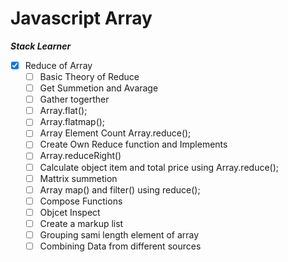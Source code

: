 # Javascript Array

**_Stack Learner_**

- [x] Reduce of Array
  - [ ] Basic Theory of Reduce
  - [ ] Get Summetion and Avarage
  - [ ] Gather togerther
  - [ ] Array.flat();
  - [ ] Array.flatmap();
  - [ ] Array Element Count Array.reduce();
  - [ ] Create Own Reduce function and Implements
  - [ ] Array.reduceRight()
  - [ ] Calculate object item and total price using Array.reduce();
  - [ ] Mattrix summetion
  - [ ] Array map() and filter() using reduce();
  - [ ] Compose Functions
  - [ ] Objcet Inspect
  - [ ] Create a markup list
  - [ ] Grouping sami length element of array
  - [ ] Combining Data from different sources
